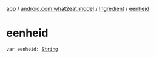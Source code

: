 [app](../../index.md) / [android.com.what2eat.model](../index.md) / [Ingredient](index.md) / [eenheid](./eenheid.md)

# eenheid

`var eenheid: `[`String`](https://kotlinlang.org/api/latest/jvm/stdlib/kotlin/-string/index.html)